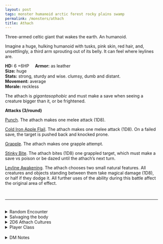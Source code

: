 ```yaml
---
layout: post
tags: monster humanoid arctic forest rocky plains swamp
permalink: /monsters/athach
title: Athach
---
```


Three-armed celtic giant that wakes the earth. An humanoid.

Imagine a huge, hulking humanoid with tusks, pink skin, red hair, and, unsettlingly, a third arm sprouting out of its belly. It can feel where leylines are.

**HD:** 6 +6HP  &nbsp; &nbsp;  **Armor:** as leather <br>
**Size:** huge <br>
**Stats:** strong, sturdy and wise. clumsy, dumb and distant. <br>
**Movement:** average <br>
**Morale:** reckless <br>

The athach is *gigantasophobic* and must make a save when seeing a creature bigger than it, or be frightened.

**Attacks (3/round)**

<ins>Punch</ins>. The athach makes one melee attack (1D8).

<ins>Cold Iron Apple Flail</ins>. The athach makes one melee attack (1D8). On a failed save, the target is pushed back and knocked prone.

<ins>Grapple</ins>. The athach makes one grapple attempt.

<ins>Stinky Bite</ins>. The athach bites (1D8) one grappled target, which must make a save vs poison or be dazed until the athach’s next turn.

<ins>Leyline Awakening</ins>. The athach chooses two small natural features. All creatures and objects standing between them take magical damage (1D8), or half if they dodge it. All further uses of the ability during this battle affect the original area of effect.

<br>

---

<br>

<details markdown="1">
<summary>Random Encounter</summary>
1. **Monster:** 1 athach.
1. **Lair:** A mossy den carved out of a single humongous boulder. <br>    &nbsp; OR <br>    **Omen:** Heavy footsteps are coming, magic users can feel the ground awaken.
1. **Spoor:** Big rock is blocking a path. The loot from the ambushes is badly hidden nearby, smashed flat, except for the food and gems which have been taken away.
1. **Tracks:** The arcane vibration of a Leyline.
1. **Trace:** All objects in the area have been roughly moved along a single line.
1. **Trace:** A tagged sign saying to keep a gem to pay the toll.
</details>

<details markdown="1">
<summary>Salvaging the body</summary>
You find the monster's weapons and ... (Roll as many times as the HD of the monster)

1. Rotten food scraps between the teeth.
1. A human skull.
1. A full ration stuck under a foot.
1. A few gems in a folded pelt. (Valuable)
1. A few medicinal herbs. Will rot tomorrow.
1. An Iron Apple seed.

<span class="alchemy"> **Iron Apple Seed**. If planted in hard rock along a layline and watered, it will grow into a tree producing cold iron apples.</span>
</details>

<details markdown="1">
<summary>2D6 Athach Cultures</summary>
Combine the result of both tables to get the broad lines of this humanoid culture in this part of the world.

**Cultures**
1. The ones that follow Leylines hoping to find the birthplace of the world.
1. The ones that raise herds of tiny beasts.
1. The ones that weave metal into trees to grow iron fruits.
1. The ones that do massive moon rituals hoping to awaken the land and start a new geological era.
1. The ones that violently protect the secrecy of the druids.
1. The ones that are brigands, asking for gems for a right of passage.

**Features**
1. Nocturnal, they look to the stars for guidance.
1. They must feed gems to an earth elemental.
1. They never get out of the mist.
1. They have fairy sycophants, but are actually manipulated by them.
1. Their architecture / clothes are made of moss.
1. They love human flesh.
</details>

<details markdown="1">
<summary>Player Class</summary>
Play as a (baby) [athach](https://saltygoo.github.io/class/specialist/athach)!
</details>

<br>

<details markdown="1">
<summary>DM Notes</summary>
In [gaelic folklore](https://what-when-how.com/celtic-mythology-and-folklore/fachan-athach-to-fergus-feargus-celtic-mythology-and-folklore/), the athach was thuggish giant with one leg and three arms waving flails made of apple. Its strange appearance was linked to the fear of druid curses. In DnD, it was [boringly adapted](http://adnd.geoshitties.installgentoo.com/mm/gianatha.html) as a three-armed hill giant. Since I want my monster adaptations to be retrocompatible with old modules, I decided to go for a middle ground between generic and weird by pushing the druidic aspect. Finally, since I don't want my players to play huge monsters, I flavored this class as a human adult-sized baby giant. — SaltyGoo
</details>
